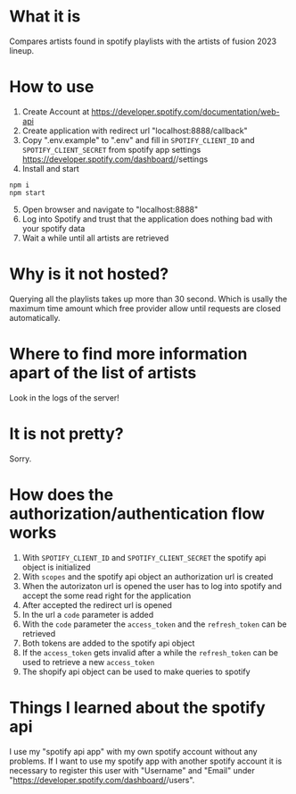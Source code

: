 # What it is
Compares artists found in spotify playlists with the artists of fusion 2023 lineup.

# How to use
1. Create Account at https://developer.spotify.com/documentation/web-api
2. Create application with redirect url "localhost:8888/callback"
3. Copy ".env.example" to ".env" and fill in `SPOTIFY_CLIENT_ID` and `SPOTIFY_CLIENT_SECRET` from spotify app settings https://developer.spotify.com/dashboard/<some-id>/settings
4. Install and start
```
npm i
npm start
```
5. Open browser and navigate to "localhost:8888"
6. Log into Spotify and trust that the application does nothing bad with your spotify data
7. Wait a while until all artists are retrieved

# Why is it not hosted?
Querying all the playlists takes up more than 30 second. 
Which is usally the maximum time amount which free provider allow until requests are closed automatically.

# Where to find more information apart of the list of artists
Look in the logs of the server!

# It is not pretty?
Sorry.

# How does the authorization/authentication flow works
1. With `SPOTIFY_CLIENT_ID` and `SPOTIFY_CLIENT_SECRET` the spotify api object is initialized
2. With `scopes` and the spotify api object an authorization url is created
3. When the autorizaton url is opened the user has to log into spotify and accept the some read right for the application 
4. After accepted the redirect url is opened
5. In the url a `code` parameter is added
6. With the `code` parameter the `access_token` and the `refresh_token` can be retrieved
7. Both tokens are added to the spotify api object
8. If the `access_token` gets invalid after a while the `refresh_token` can be used to retrieve a new `access_token`
9. The shopify api object can be used to make queries to spotify

# Things I learned about the spotify api
I use my "spotify api app" with my own spotify account without any problems.
If I want to use my spotify app with another spotify account it is necessary to register this user with "Username" and "Email" under "https://developer.spotify.com/dashboard/<some-id>/users".